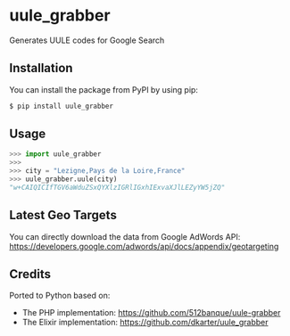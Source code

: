 # uule_grabber
Generates UULE codes for Google Search

## Installation
You can install the package from PyPI by using pip:
```sh
$ pip install uule_grabber
```
## Usage
```python
>>> import uule_grabber
>>>
>>> city = "Lezigne,Pays de la Loire,France"
>>> uule_grabber.uule(city)
"w+CAIQICIfTGV6aWduZSxQYXlzIGRlIGxhIExvaXJlLEZyYW5jZQ"
```

## Latest Geo Targets
You can directly download the data from Google AdWords API:
https://developers.google.com/adwords/api/docs/appendix/geotargeting

## Credits
Ported to Python based on:
- The PHP implementation: https://github.com/512banque/uule-grabber
- The Elixir implementation: https://github.com/dkarter/uule_grabber
